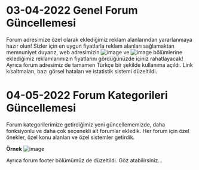 # 03-04-2022 Genel Forum Güncellemesi
Forum adresimize özel olarak eklediğimiz reklam alanlarından yararlanmaya hazır olun! Sizler için en uygun fiyatlarla reklam alanları sağlamaktan memnuniyet duyarız, web adresimizin ![image](https://user-images.githubusercontent.com/50636585/166675844-9e24c257-d865-4793-871f-c52d6a708255.png) ve ![image](https://user-images.githubusercontent.com/50636585/166675897-85e4ee17-a7f5-4e73-9a37-216bf864ef92.png) bölümlerine eklediğimiz reklamlarımızın fiyatlarını gördüğünüzde içiniz rahatlayacak! Ayrıca forum adresimiz de tamamen Türkçe bir şekilde kullanıma açıldı. Link kısaltmaları, bazı görsel hataları ve istatistik sistemi düzeltildi.



# 04-05-2022 Forum Kategorileri Güncellemesi  
Forum kategorilerimize getirdiğimiz yeni güncellememizde, daha fonksiyonlu ve daha çok seçenekli alt forumlar ekledik. Her forum için özel önekler, özel konu alanları ve özel sistemler getirdik.

**Örnek**
![image](https://user-images.githubusercontent.com/50636585/166677581-1bd293e7-26ac-49b9-a353-a581eb81156b.png)


Ayrıca forum footer bölümümüz de düzeltildi. Göz atabilirsiniz...
